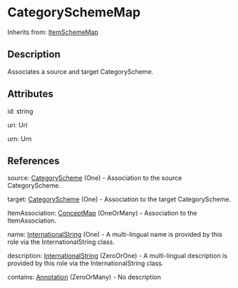 
# CategorySchemeMap

Inherits from: [ItemSchemeMap](ItemSchemeMap.md)



## Description

Associates a source and target CategoryScheme.


## Attributes

id: string

uri: Url

urn: Urn



## References

source: [CategoryScheme](../CategorySchemes/CategoryScheme.md) (One) - Association to the source CategoryScheme.

target: [CategoryScheme](../CategorySchemes/CategoryScheme.md) (One) - Association to the target CategoryScheme.

ItemAssociation: [ConceptMap](ConceptMap.md) (OneOrMany) - Association to the ItemAssociation.

name: [InternationalString](../Base/InternationalString.md) (One) - A multi-lingual name is provided by this role via the InternationalString class.

description: [InternationalString](../Base/InternationalString.md) (ZeroOrOne) - A multi-lingual description is provided by this role via the InternationalString class.

contains: [Annotation](../Base/Annotation.md) (ZeroOrMany) - No description




